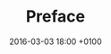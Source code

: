 ---
layout: chapter
title:  Preface
cover: /img/sunrise.jpg
chapter: Chapter I
categories: ixd chapter
date:   2016-03-03 18:00 +0100
slides:
  - cover: /img/sunrise.jpg
    body: |
      Lorem ipsum dolor sit amet, consectetur adipiscing elit. Donec eleifend nulla id sapien accumsan, id dictum mauris efficitur. Integer nec metus vitae massa pretium vehicula vitae vitae quam. Nunc in rutrum ligula.
  
      Lorem ipsum dolor sit amet, consectetur [adipiscing](http://google.com) elit. Donec eleifend nulla id sapien accumsan, id dictum mauris efficitur. Integer nec metus vitae massa pretium vehicula vitae vitae quam. Nunc in rutrum ligula.
  - cover: /img/sunset.jpg
    body: |
      Lorem ipsum dolor sit amet, consectetur adipiscing elit. Donec eleifend nulla id sapien accumsan, id dictum mauris efficitur. Integer nec metus vitae massa pretium vehicula vitae vitae quam. Nunc in rutrum ligula.
  
      Lorem ipsum dolor sit amet, consectetur [adipiscing](http://google.com) elit.
      
      > [Link](http://example.com)
      
      - List 1
      - List 2
---